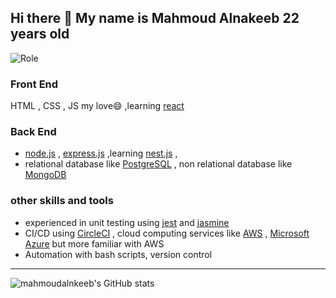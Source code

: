 ## Hi there 👋 My name is Mahmoud Alnakeeb 22 years old 
![Role](https://img.shields.io/badge/Fullstack%20-Javascript-%23f1c40f)

### Front End
HTML , CSS , JS my love😄 ,learning [react](https://reactjs.org/) 
### Back End 
- [node.js](https://nodejs.org/en/) , [express.js](https://expressjs.com/) ,learning [nest.js](https://nestjs.com/) ,
- relational database like [PostgreSQL](https://www.postgresql.org/) , non relational database like [MongoDB](https://www.mongodb.com/)
### other skills and tools
- experienced in unit testing using [jest](https://jestjs.io/) and [jasmine](https://jasmine.github.io/)
- CI/CD using [CircleCI](https://circleci.com/) , cloud computing services like [AWS](https://aws.amazon.com/) , [Microsoft Azure](https://azure.microsoft.com/) but more familiar with AWS
- Automation with bash scripts, version control


---------------------------------------------------
![mahmoudalnkeeb's GitHub stats](https://github-readme-stats.vercel.app/api?username=mahmoudalnkeeb&show_icons=true)